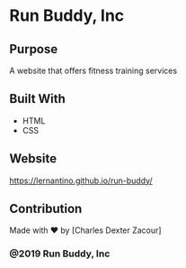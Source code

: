 # Run Buddy, Inc

## Purpose
A website that offers fitness training services

## Built With
* HTML
* CSS

## Website 
https://lernantino.github.io/run-buddy/

## Contribution
Made with ❤️ by [Charles Dexter Zacour]

### @2019 Run Buddy, Inc
